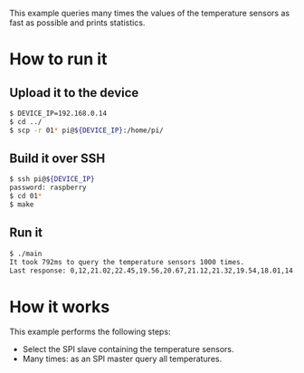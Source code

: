 This example queries many times the values of the temperature sensors as fast as possible and prints
statistics.

# How to run it

## Upload it to the device

```bash
$ DEVICE_IP=192.168.0.14
$ cd ../
$ scp -r 01* pi@${DEVICE_IP}:/home/pi/
```

## Build it over SSH

```bash
$ ssh pi@${DEVICE_IP}
password: raspberry
$ cd 01*
$ make
```

## Run it

```bash
$ ./main
It took 792ms to query the temperature sensors 1000 times.
Last response: 0,12,21.02,22.45,19.56,20.67,21.12,21.32,19.54,18.01,14.11,25.58,21.66,21.98*1234
```

# How it works

This example performs the following steps:

* Select the SPI slave containing the temperature sensors.
* Many times: as an SPI master query all temperatures.
